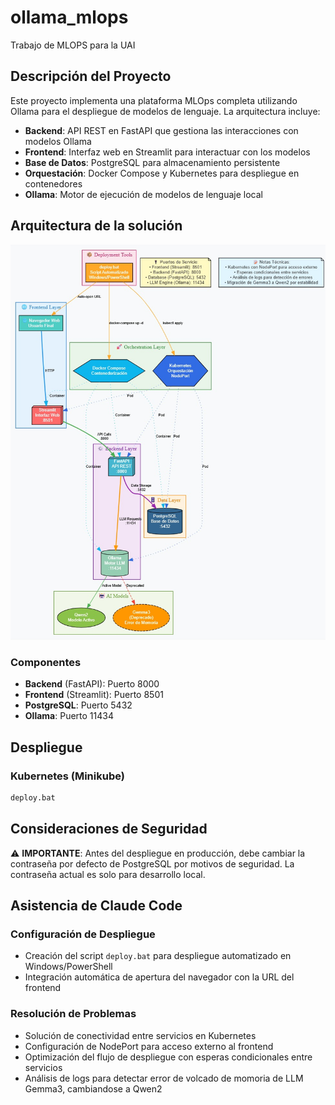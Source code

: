 # ollama_mlops
Trabajo de MLOPS para la UAI

## Descripción del Proyecto
Este proyecto implementa una plataforma MLOps completa utilizando Ollama para el despliegue de modelos de lenguaje. La arquitectura incluye:

- **Backend**: API REST en FastAPI que gestiona las interacciones con modelos Ollama
- **Frontend**: Interfaz web en Streamlit para interactuar con los modelos
- **Base de Datos**: PostgreSQL para almacenamiento persistente
- **Orquestación**: Docker Compose y Kubernetes para despliegue en contenedores
- **Ollama**: Motor de ejecución de modelos de lenguaje local

## Arquitectura de la solución

![Arquitectura](arquitectura.jpg)

### Componentes
- **Backend** (FastAPI): Puerto 8000
- **Frontend** (Streamlit): Puerto 8501  
- **PostgreSQL**: Puerto 5432
- **Ollama**: Puerto 11434

## Despliegue

### Kubernetes (Minikube)
```bash
deploy.bat
```

## Consideraciones de Seguridad

⚠️ **IMPORTANTE**: Antes del despliegue en producción, debe cambiar la contraseña por defecto de PostgreSQL por motivos de seguridad. La contraseña actual es solo para desarrollo local.

## Asistencia de Claude Code

### Configuración de Despliegue
- Creación del script `deploy.bat` para despliegue automatizado en Windows/PowerShell
- Integración automática de apertura del navegador con la URL del frontend

### Resolución de Problemas
- Solución de conectividad entre servicios en Kubernetes
- Configuración de NodePort para acceso externo al frontend
- Optimización del flujo de despliegue con esperas condicionales entre servicios
- Análisis de logs para detectar error de volcado de momoria de LLM Gemma3, cambiandose a Qwen2
